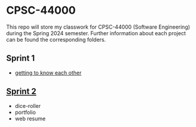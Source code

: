 # CPSC-44000
This repo will store my classwork for CPSC-44000 (Software Engineering) during the Spring 2024 semester.
Further information about each project can be found the corresponding folders.

## Sprint 1
- [getting to know each other](https://github.com/mszost/me)

## [Sprint 2](https://github.com/mszost/cpsc-44000/tree/main/sprint-02)
- dice-roller
- portfolio
- web resume
